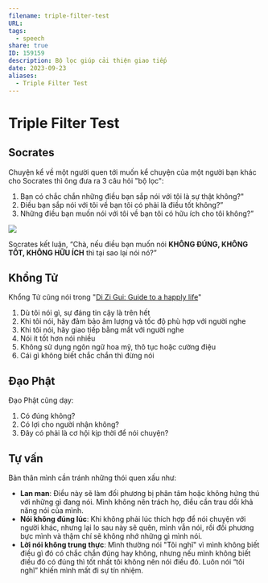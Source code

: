 ```yaml
---
filename: triple-filter-test
URL: 
tags:
  - speech
share: true
ID: 159159
description: Bộ lọc giúp cải thiện giao tiếp
date: 2023-09-23
aliases:
  - Triple Filter Test
---
```


# Triple Filter Test
## Socrates
Chuyện kể về một người quen tới muốn kể chuyện của một người bạn khác cho Socrates thì ông đưa ra 3 câu hỏi "bộ lọc": 

1. Bạn có chắc chắn những điều bạn sắp nói với tôi là sự thật không?"
2. Điều bạn sắp nói với tôi về bạn tôi có phải là điều tốt không?”
3. Những điều bạn muốn nói với tôi về bạn tôi có hữu ích cho tôi không?”

![](https://i.imgur.com/9UOEfXx.png)

Socrates kết luận, “Chà, nếu điều bạn muốn nói **KHÔNG ĐÚNG, KHÔNG TỐT, KHÔNG HỮU ÍCH** thì tại sao lại nói nó?”
## Khổng Tử
Khổng Tử cũng nói trong "[Di Zi Gui: Guide to a happly life](https://www.amtb.tw/pdf/hz32-05.pdf)"

1. Dù tôi nói gì, sự đáng tin cậy là trên hết
2. Khi tôi nói, hãy đảm bảo âm lượng và tốc độ phù hợp với người nghe
3. Khi tôi nói, hãy giao tiếp bằng mắt với người nghe
4. Nói ít tốt hơn nói nhiều
5. Không sử dụng ngôn ngữ hoa mỹ, thô tục hoặc cường điệu
6. Cái gì không biết chắc chắn thì đừng nói
## Đạo Phật
Đạo Phật cũng dạy:

1. Có đúng không?
2. Có lợi cho người nhận không?
3. Đây có phải là cơ hội kịp thời để nói chuyện?

## Tự vấn
Bản thân mình cần tránh những thói quen xấu như:

- **Lan man**: Điều này sẽ làm đối phương bị phân tâm hoặc không hứng thú với những gì đang nói. Mình không nên trách họ, điều cần trau dồi khả năng nói của mình.
- **Nói không đúng lúc**: Khi không phải lúc thích hợp để nói chuyện với người khác, nhưng lại lo sau này sẽ quên, mình vẫn nói, rồi đối phương bực mình và thậm chí sẽ không nhớ những gì mình nói.
- **Lời nói không trung thực**: Mình thường nói "Tôi nghĩ" vì mình không biết điều gì đó có chắc chắn đúng hay không, nhưng nếu mình không biết điều đó có đúng thì tốt nhất tôi không nên nói điều đó. Luôn nói “tôi nghĩ” khiến mình mất đi sự tín nhiệm.
